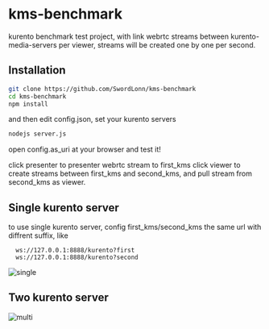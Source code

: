 
kms-benchmark
=============

 kurento benchmark test project, with link webrtc streams between 
 kurento-media-servers per viewer, streams will be created one by
 one per second.

## Installation 

```bash
git clone https://github.com/SwordLonn/kms-benchmark
cd kms-benchmark
npm install
```

and then edit config.json, set your kurento servers

```bash
nodejs server.js
```

open config.as_uri at your browser and test it!

click presenter to presenter webrtc stream to first_kms
click viewer to create streams between first_kms and 
second_kms, and pull stream from second_kms as viewer.

## Single kurento server
to use single kurento server, config first_kms/second_kms the same url with 
diffrent suffix, like 
```
  ws://127.0.0.1:8888/kurento?first 
  ws://127.0.0.1:8888/kurento?second
```

![single](https://github.com/SwordLonn/kms-benchmark/raw/master/docs/single.png)

## Two kurento server
![multi](https://github.com/SwordLonn/kms-benchmark/raw/master/docs/multi.png)
